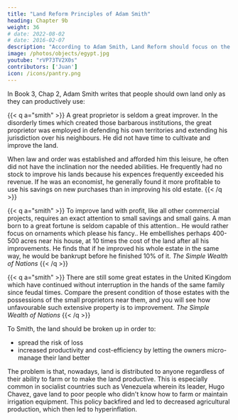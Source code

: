 ```yaml
---
title: "Land Reform Principles of Adam Smith"
heading: Chapter 9b
weight: 36
# date: 2022-08-02
# date: 2016-02-07
description: "According to Adam Smith, Land Reform should focus on the productivity of the land"
image: /photos/objects/egypt.jpg
youtube: "rVP73TV2X0s"
contributors: ['Juan']
icon: /icons/pantry.png
---
```



In Book 3, Chap 2, Adam Smith writes that people should own land only as they can productively use:

<!-- This original great engrossing of uncultivated lands might have been but a transitory evil.. Great tracts of uncultivated land were engrossed by particular families in this way. Such lands were prevented from being divided again. -->

{{< q a="smith" >}}
A great proprietor is seldom a great improver. In the disorderly times which created those barbarous institutions, the great proprietor was employed in defending his own territories and extending his jurisdiction over his neighbours. He did not have time to cultivate and improve the land. 

When law and order was established and afforded him this leisure, he often did not have the inclination nor the needed abilities. He frequently had no stock to improve his lands because his expences frequently exceeded his revenue. If he was an economist, he generally found it more profitable to use his savings on new purchases than in improving his old estate. 
{{< /q >}}

{{< q a="smith" >}}
To improve land with profit, like all other commercial projects, requires an exact attention to small savings and small gains. A man born to a great fortune is seldom capable of this attention.. He would rather focus on ornaments which please his fancy.. He embellishes perhaps 400-500 acres near his house, at 10 times the cost of the land after all his improvements. He finds that if he improved his whole estate in the same way, he would be bankrupt before he finished 10% of it. 
<cite>The Simple Wealth of Nations</cite>
{{< /q >}}

{{< q a="smith" >}}
There are still some great estates in the United Kingdom which have continued without interruption in the hands of the same family since feudal times. Compare the present condition of those estates with the possessions of the small proprietors near them, and you will see how unfavourable such extensive property is to improvement.
<cite>The Simple Wealth of Nations</cite>
{{< /q >}}


To Smith, the land should be broken up in order to:

- spread the risk of loss  
- increased productivity and cost-efficiency by letting the owners micro-manage their land better 

The problem is that, nowadays, land is distributed to anyone regardless of their ability to farm or to make the land productive. This is especially common in socialist countries such as Venezuela wherein its leader, Hugo Chavez, gave land to poor people who didn't know how to farm or maintain irrigation equipment. This policy backfired and led to decreased agricultural production, which then led to hyperinflation.  
